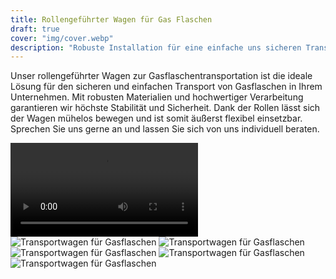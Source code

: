 ```yaml
---
title: Rollengeführter Wagen für Gas Flaschen
draft: true
cover: "img/cover.webp"
description: "Robuste Installation für eine einfache uns sicheren Transport für Gasflaschen"
---
```


Unser rollengeführter Wagen zur Gasflaschentransportation ist die ideale Lösung für den sicheren und einfachen Transport von Gasflaschen in Ihrem Unternehmen. Mit robusten Materialien und hochwertiger Verarbeitung garantieren wir höchste Stabilität und Sicherheit. Dank der Rollen lässt sich der Wagen mühelos bewegen und ist somit äußerst flexibel einsetzbar. Sprechen Sie uns gerne an und lassen Sie sich von uns individuell beraten.

<div class="image-gallery"> 
    <video autoplay>
        <source src="./img/steimer gasflaschen transport wagen (1).mp4" type="video/mp4">
        Your browser does not support the video tag.
    </video>
    <img loading="lazy" src="./img/steimer gasflaschen transport wagen (1).webp" alt="Transportwagen für Gasflaschen"/>
    <img loading="lazy" src="./img/steimer gasflaschen transport wagen (2).webp" alt="Transportwagen für Gasflaschen"/>
    <img loading="lazy" src="./img/steimer gasflaschen transport wagen (3).webp" alt="Transportwagen für Gasflaschen"/>
    <img loading="lazy" src="./img/steimer gasflaschen transport wagen (4).webp" alt="Transportwagen für Gasflaschen"/>
    <img loading="lazy" src="./img/steimer gasflaschen transport wagen (5).webp" alt="Transportwagen für Gasflaschen"/>
</div>
